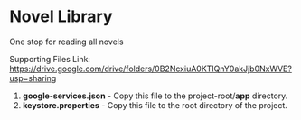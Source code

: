 # Novel Library
One stop for reading all novels

Supporting Files Link: https://drive.google.com/drive/folders/0B2NcxiuA0KTIQnY0akJjb0NxWVE?usp=sharing
1. <b>google-services.json</b> - Copy this file to the project-root/<b>app</b> directory.
2. <b>keystore.properties</b> - Copy this file to the root directory of the project.

